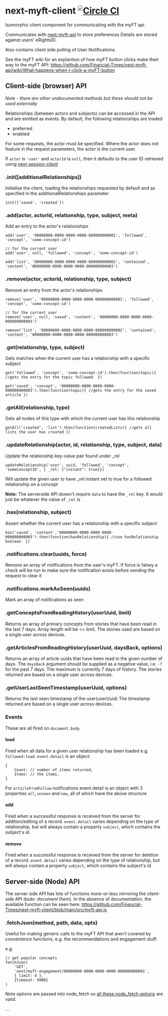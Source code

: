 # next-myft-client [![Circle CI](https://circleci.com/gh/Financial-Times/next-myft-client/tree/main.svg?style=svg)](https://circleci.com/gh/Financial-Times/next-myft-client/tree/main)

Isomorphic client component for communicating with the myFT api

Communicates with
[next-myft-api](http://github.com/Financial-Times/next-myft-api)
to store preferences Details are stored against users' eRightsID.

Also contains client side polling of User Notifications.

See the myFT wiki for an explantion of how myFT button clicks make their way to the myFT API: https://github.com/Financial-Times/next-myft-api/wiki/What-happens-when-I-click-a-myFT-button


## Client-side (browser) API

_Note - there are other undocumented methods but these should not be used externally_

Relationships (between actors and subjects) can be accessed in the API and are emitted as events. By default, the
following relationships are loaded

- preferred
- enabled

For some requests, the actor must be specified. Where the actor does not feature in the request parameters, the actor is the current user.

If `actor` is `'user'` and `actorId` is `null`, then it defaults to the user ID retrieved using [next-session-client](https://github.com/Financial-Times/next-session-client)

### .init([additionalRelationships])

Initialise the client, loading the relationships requested by default and as specified in the additionalRelationships
parameter

```
init(['saved', 'created'])
```

### .add(actor, actorId, relationship, type, subject, meta)

Add an entry to the actor's relationships

```
add('user', '00000000-0000-0000-0000-000000000001', 'followed', 'concept', 'some-concept-id')

// for the current user
add('user', null, 'followed', 'concept', 'some-concept-id')

add('list', '00000000-0000-0000-0000-000000000002', 'contained', 'content', '00000000-0000-0000-0000-000000000003')
```

### .remove(actor, actorId, relationship, type, subject)

Remove an entry from the actor's relationships

```
remove('user', '00000000-0000-0000-0000-000000000001', 'followed', 'concept', 'some-concept-id')

// for the current user
remove('user', null, 'saved', 'content', '00000000-0000-0000-0000-000000000003')

remove('list', '00000000-0000-0000-0000-000000000002', 'contained', 'content', '00000000-0000-0000-0000-000000000003')
```

### .get(relationship, type, subject)

Gets matches when the current user has a relationship with a specific subject

```
get('followed', 'concept', 'some-concept-id').then(function(topic){ //gets the entry for the topic followed  })

get('saved', 'concept', '00000000-0000-0000-0000-000000000003').then(function(topic){ //gets the entry for the saved article })
```

### .getAll(relationship, type)

Gets all nodes of this type with which the current user has this relationship

```
getAll('created', 'list').then(function(createdLists){ //gets all lists the user has created })
```

### .updateRelationship(actor, id, relationship, type, subject, data)

Update the relationship key-value pair found under _rel

```
updateRelationship('user', uuid, 'followed', 'concept', 'someConceptID', { _rel: {"instant": true}})
```

Will update the given user to have _rel.instant set to true for a followed relationship on a concept

**Note:** The serverside API doesn't require `data` to have the `_rel` key. It would just be whatever the value of `_rel` is

### .has(relationship, subject)

Assert whether the current user has a relationship with a specific subject

```
has('saved', 'content','00000000-0000-0000-0000-000000000003').then(function(hasRelationship){ //use hasRelationship boolean  })
```

### .notifications.clear(uuids, force)

Remove an array of notifications from the user's myFT. If force is falsey a check will be run to make sure the notification exists before sending the request to clear it

### .notifications.markAsSeen(uuids)

Mark an array of notifications as seen

### .getConceptsFromReadingHistory(userUuid, limit)

Returns an array of primary concepts from stories that have been read in the last 7 days. Array length will be <= limit.
The stories used are based on a single user across devices.

### .getArticlesFromReadingHistory(userUuid, daysBack, options)

Returns an array of article uuids that have been read in the given number of days.
The `daysBack` argument should be supplied as a negative value, i.e. `-7` for the past 7 days.
The maximum is currently 7 days of history.
The stories returned are based on a single user across devices.

### .getUserLastSeenTimestamp(userUuid, options)

Returns the last seen timestamp of the user(userUuid)
The timestamp returned are based on a single user across devices.

### Events

These are all fired on `document.body`

#### load

Fired when all data for a given user relationship has been loaded e.g. `followed:load`. `event.detail` is an object:

```
{
	Count: // number of items returned,
	Items: // the items,
}
```

For `articleFromFollow` notifications event.detail is an object with 3 properties `all`, `unseen` and `new`, all of which have the above structure

#### add

Fired when a successful response is received from the server for addition/editing of a record. `event.detail` varies depending on the type of relationship, but will always contain a property `subject`, which contains the subject's id.

#### remove

Fired when a successful response is received from the server for deletion of a record. `event.detail` varies depending on the type of relationship, but will always contain a property `subject`, which contains the subject's id.

## Server-side (Node) API

The server side API has lots of functions more-or-less mirroring the client-side API (_todo: document them_). In the absence of documentation, the available function can be seen here: https://github.com/Financial-Times/next-myft-client/blob/main/src/myft-api.js

### .fetchJson(method, path, data, opts)

Useful for making generic calls to the myFT API that aren't covered by convenience functions, e.g. the recommendations and engagement stuff.

e.g.

```
// get popular concepts
fetchJson(
	'GET',
	'next/myft-engagement/00000000-0000-0000-0000-000000000001',
	{ limit: 4 },
	{timeout: 5000}
)
```

Note options are passed into node_fetch so [all these node_fetch options](https://www.npmjs.com/package/node-fetch#options) are valid.

...
